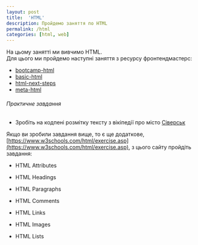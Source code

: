 ```yaml
---
layout: post
title:  'HTML'
description: Пройдемо заняття по HTML
permalink: /html
categories: [html, web]
---
```


На цьому занятті ми вивчимо HTML.   
Для цього ми пройдемо наступні заняття з ресурсу фронтендмастерс:

* [bootcamp-html](https://osvita-code.github.io/bootcamp/html)
* [basic-html](https://osvita-code.github.io/intro-to-web-dev-v2/basic-html/)
* [html-next-steps](https://osvita-code.github.io/intro-to-web-dev-v2/html-next-steps/)
* [meta-html](https://osvita-code.github.io/intro-to-web-dev-v2/meta-html/)

###### Практичне завдання

* Зробіть на кодпені розмітку тексту з вікіпедії про місто [Сіверськ](https://uk.wikipedia.org/wiki/%D0%A1%D1%96%D0%B2%D0%B5%D1%80%D1%81%D1%8C%D0%BA)      

Якщо ви зробили завдання вище, то є ще додаткове, [https://www.w3schools.com/html/exercise.asp](https://www.w3schools.com/html/exercise.asp), з цього сайту пройдіть завдання:

* HTML Attributes

* HTML Headings

* HTML Paragraphs

* HTML Comments

* HTML Links

* HTML Images

* HTML Lists
